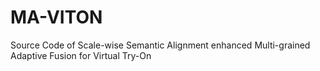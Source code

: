 # MA-VITON
Source Code of Scale-wise Semantic Alignment enhanced Multi-grained Adaptive Fusion for Virtual Try-On
